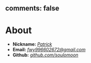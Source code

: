 comments: false
---
# About

* **<i class="fa fa-user" aria-hidden="true"></i> Nickname:**  *[Patrick](https://soulomoon.github.io/)*
* **<i class="fa fa-envelope-o" aria-hidden="true"></i> Email:**  *[fwy996602672@gmail.com](mailto:fwy996602672@gmail.com)*
* **<i class="fa fa-github" aria-hidden="true"></i> Github:**  *[github.com/soulomoon](https://github.com/soulomoon)*
